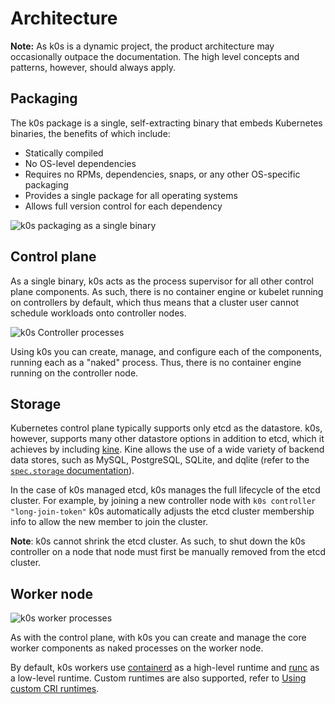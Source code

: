 <!--
SPDX-FileCopyrightText: 2024 k0s authors

SPDX-License-Identifier: CC-BY-SA-4.0
-->

# Architecture

**Note:** As k0s is a dynamic project, the product architecture may occasionally outpace the documentation. The high level concepts and patterns, however, should always apply.

## Packaging

The k0s package is a single, self-extracting binary that embeds Kubernetes binaries, the benefits of which include:

- Statically compiled
- No OS-level dependencies
- Requires no RPMs, dependencies, snaps, or any other OS-specific packaging
- Provides a single package for all operating systems
- Allows full version control for each dependency

![k0s packaging as a single binary](k0s_packaging.png)

## Control plane

As a single binary, k0s acts as the process supervisor for all other control plane components. As such, there is no container engine or kubelet running on controllers by default, which thus means that a cluster user cannot schedule workloads onto controller nodes.

![k0s Controller processes](k0s_controller_processes.png)

Using k0s you can create, manage, and configure each of the components, running each as a "naked" process. Thus, there is no container engine running on the controller node.

## Storage

Kubernetes control plane typically supports only etcd as the datastore. k0s, however, supports many other datastore options in addition to etcd, which it achieves by including [kine](https://github.com/k3s-io/kine). Kine allows the use of a wide variety of backend data stores, such as MySQL, PostgreSQL, SQLite, and dqlite (refer to the [`spec.storage` documentation](../configuration.md#specstorage)).

In the case of k0s managed etcd, k0s manages the full lifecycle of the etcd cluster. For example, by joining a new controller node with `k0s controller "long-join-token"` k0s  automatically adjusts the etcd cluster membership info to allow the new member to join the cluster.

**Note**: k0s cannot shrink the etcd cluster. As such, to shut down the k0s controller on a node that node must first be manually removed from the etcd cluster.

## Worker node

![k0s worker processes](k0s_worker_processes.png)

As with the control plane, with k0s you can create and manage the core worker components as naked processes on the worker node.

By default, k0s workers use [containerd](https://containerd.io) as a high-level runtime and [runc](https://github.com/opencontainers/runc) as a low-level runtime. Custom runtimes are also supported, refer to [Using custom CRI runtimes](../runtime.md#using-custom-cri-runtimes).

